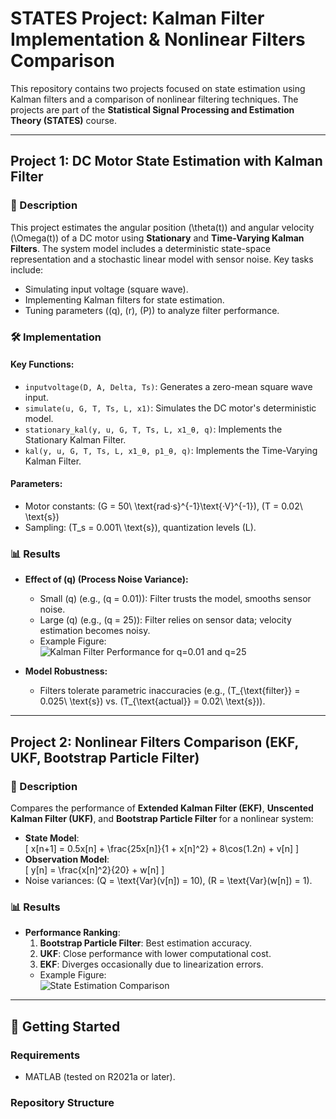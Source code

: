# STATES Project: Kalman Filter Implementation & Nonlinear Filters Comparison

This repository contains two projects focused on state estimation using Kalman filters and a comparison of nonlinear filtering techniques. The projects are part of the **Statistical Signal Processing and Estimation Theory (STATES)** course.

---

## Project 1: DC Motor State Estimation with Kalman Filter

### 📝 Description  
This project estimates the angular position \(\theta(t)\) and angular velocity \(\Omega(t)\) of a DC motor using **Stationary** and **Time-Varying Kalman Filters**. The system model includes a deterministic state-space representation and a stochastic linear model with sensor noise. Key tasks include:  
- Simulating input voltage (square wave).  
- Implementing Kalman filters for state estimation.  
- Tuning parameters (\(q\), \(r\), \(P\)) to analyze filter performance.  

### 🛠️ Implementation  
#### Key Functions:  
- `inputvoltage(D, A, Delta, Ts)`: Generates a zero-mean square wave input.  
- `simulate(u, G, T, Ts, L, x1)`: Simulates the DC motor's deterministic model.  
- `stationary_kal(y, u, G, T, Ts, L, x1_θ, q)`: Implements the Stationary Kalman Filter.  
- `kal(y, u, G, T, Ts, L, x1_θ, p1_θ, q)`: Implements the Time-Varying Kalman Filter.  

#### Parameters:  
- Motor constants: \(G = 50\ \text{rad·s}^{-1}\text{·V}^{-1}\), \(T = 0.02\ \text{s}\)  
- Sampling: \(T_s = 0.001\ \text{s}\), quantization levels \(L\).  

### 📊 Results  
- **Effect of \(q\) (Process Noise Variance):**  
  - Small \(q\) (e.g., \(q = 0.01\)): Filter trusts the model, smooths sensor noise.  
  - Large \(q\) (e.g., \(q = 25\)): Filter relies on sensor data; velocity estimation becomes noisy.  
  - Example Figure:  
    ![Kalman Filter Performance for q=0.01 and q=25](figures/figure6.png)  

- **Model Robustness:**  
  - Filters tolerate parametric inaccuracies (e.g., \(T_{\text{filter}} = 0.025\ \text{s}\) vs. \(T_{\text{actual}} = 0.02\ \text{s}\)).  

---

## Project 2: Nonlinear Filters Comparison (EKF, UKF, Bootstrap Particle Filter)

### 📝 Description  
Compares the performance of **Extended Kalman Filter (EKF)**, **Unscented Kalman Filter (UKF)**, and **Bootstrap Particle Filter** for a nonlinear system:  
- **State Model**:  
  \[
  x[n+1] = 0.5x[n] + \frac{25x[n]}{1 + x[n]^2} + 8\cos(1.2n) + v[n]
  \]  
- **Observation Model**:  
  \[
  y[n] = \frac{x[n]^2}{20} + w[n]
  \]  
- Noise variances: \(Q = \text{Var}(v[n]) = 10\), \(R = \text{Var}(w[n]) = 1\).  

### 📊 Results  
- **Performance Ranking**:  
  1. **Bootstrap Particle Filter**: Best estimation accuracy.  
  2. **UKF**: Close performance with lower computational cost.  
  3. **EKF**: Diverges occasionally due to linearization errors.  
  - Example Figure:  
    ![State Estimation Comparison](figures/figure16.png)  

---

## 🚀 Getting Started  
### Requirements  
- MATLAB (tested on R2021a or later).  

### Repository Structure  
